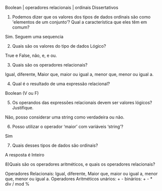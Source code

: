 Boolean | operadores relacionais | ordinais
Dissertativos

1) Podemos dizer que os valores dos tipos de dados ordinais são como 'elementos de um conjunto’? Qual a característica que eles têm em comum?

Sim. Seguem uma sequencia

2) Quais são os valores do tipo de dados Lógico?

True e False, não, e, e ou.

3) Quais são os operadores relacionais?

Igual, diferente, Maior que, maior ou igual a, menor que, menor ou igual a.

4) Qual é o resultado de uma expressão relacional?

Boolean (V ou F)

5) Os operandos das expressões relacionais devem ser valores lógicos? Justifique.

Não, posso considerar uma string como verdadeira ou não. 

6) Posso utilizar o operador ‘maior’ com variáveis ‘string’?

Sim

7) Quais desses tipos de dados são ordinais?

A resposta é Inteiro  


8)Quais são os operadores aritméticos, e quais os operadores relacionais?

Operadores Relacionais: Igual, diferente, Maior que, maior ou igual a, menor que, menor ou igual a.
Operadores Aritméticos
 unários: + -
 binários: + - * div / mod %